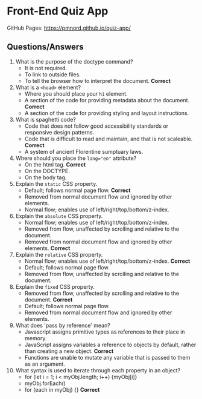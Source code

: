 # Front-End Quiz App

GitHub Pages: https://pmnord.github.io/quiz-app/

## Questions/Answers

1. What is the purpose of the doctype command?
    - It is not required.
    - To link to outside files.
    - To tell the browser how to interpret the document. **Correct**
1. What is a `<head>` element?
    - Where you should place your `h1` element.
    - A section of the code for providing metadata about the document. **Correct**
    - A section of the code for providing styling and layout instructions.
1. What is spaghetti code?
    - Code that does not follow good accessibility standards or responsive design patterns.
    - Code that is difficult to read and maintain, and that is not scaleable. **Correct**
    - A system of ancient Florentine sumptuary laws.
1. Where should you place the `lang="en"` attribute?
    - On the html tag. **Correct**
    - On the DOCTYPE.
    - On the body tag.
1. Explain the `static` CSS property.
    - Default; follows normal page flow. **Correct**
    - Removed from normal document flow and ignored by other elements.
    - Normal flow; enables use of left/right/top/bottom/z-index.
1. Explain the `absolute` CSS property.
    - Normal flow; enables use of left/right/top/bottom/z-index. 
    - Removed from flow, unaffected by scrolling and relative to the document.
    - Removed from normal document flow and ignored by other elements. **Correct**
1. Explain the `relative` CSS property.
    - Normal flow; enables use of left/right/top/bottom/z-index. **Correct**
    - Default; follows normal page flow.
    - Removed from flow, unaffected by scrolling and relative to the document.
1. Explain the `fixed` CSS property.
    - Removed from flow, unaffected by scrolling and relative to the document. **Correct**
    - Default; follows normal page flow.
    - Removed from normal document flow and ignored by other elements.
1. What does 'pass by reference' mean?
    - Javascript assigns primitive types as references to their place in memory.
    - JavaScript assigns variables a reference to objects by default, rather than creating a new object. **Correct**
    - Functions are unable to mutate any variable that is passed to them as an argument.
1. What syntax is used to iterate through each property in an object?
    - for (let i = 1; i < myObj.length; i++) {myObj[i]}
    - myObj.forEach()
    - for (each in myObj) {} **Correct**

